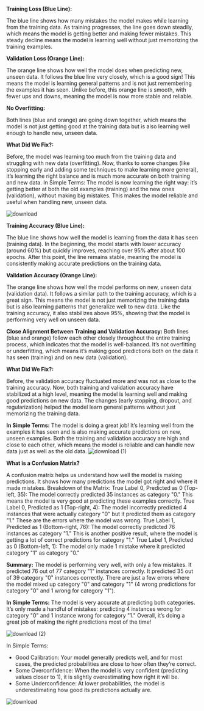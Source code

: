 **Training Loss (Blue Line):**

The blue line shows how many mistakes the model makes while learning from the training data.
As training progresses, the line goes down steadily, which means the model is getting better and making fewer mistakes.
This steady decline means the model is learning well without just memorizing the training examples.

**Validation Loss (Orange Line):**

The orange line shows how well the model does when predicting new, unseen data.
It follows the blue line very closely, which is a good sign! This means the model is learning general patterns and is not just remembering the examples it has seen.
Unlike before, this orange line is smooth, with fewer ups and downs, meaning the model is now more stable and reliable.

**No Overfitting:**

Both lines (blue and orange) are going down together, which means the model is not just getting good at the training data but is also learning well enough to handle new, unseen data.

**What Did We Fix?:** 

Before, the model was learning too much from the training data and struggling with new data (overfitting). Now, thanks to some changes (like stopping early and adding some techniques to make learning more general), it’s learning the right balance and is much more accurate on both training and new data.
In Simple Terms:
The model is now learning the right way: it’s getting better at both the old examples (training) and the new ones (validation), without making big mistakes. This makes the model reliable and useful when handling new, unseen data.

![download](https://github.com/user-attachments/assets/9c919eb9-6ded-4691-bcfd-9da9a5a3f42c)

**Training Accuracy (Blue Line):**

The blue line shows how well the model is learning from the data it has seen (training data).
In the beginning, the model starts with lower accuracy (around 60%) but quickly improves, reaching over 95% after about 100 epochs.
After this point, the line remains stable, meaning the model is consistently making accurate predictions on the training data.

**Validation Accuracy (Orange Line):**

The orange line shows how well the model performs on new, unseen data (validation data).
It follows a similar path to the training accuracy, which is a great sign. This means the model is not just memorizing the training data but is also learning patterns that generalize well to new data.
Like the training accuracy, it also stabilizes above 95%, showing that the model is performing very well on unseen data.

**Close Alignment Between Training and Validation Accuracy:**
Both lines (blue and orange) follow each other closely throughout the entire training process, which indicates that the model is well-balanced. It’s not overfitting or underfitting, which means it’s making good predictions both on the data it has seen (training) and on new data (validation).

**What Did We Fix?:**

Before, the validation accuracy fluctuated more and was not as close to the training accuracy. Now, both training and validation accuracy have stabilized at a high level, meaning the model is learning well and making good predictions on new data.
The changes (early stopping, dropout, and regularization) helped the model learn general patterns without just memorizing the training data.

**In Simple Terms:**
The model is doing a great job! It’s learning well from the examples it has seen and is also making accurate predictions on new, unseen examples. Both the training and validation accuracy are high and close to each other, which means the model is reliable and can handle new data just as well as the old data.
![download (1)](https://github.com/user-attachments/assets/5880e4a9-8b39-4c2d-9c11-6be5bb649e69)


**What is a Confusion Matrix?**

A confusion matrix helps us understand how well the model is making predictions. It shows how many predictions the model got right and where it made mistakes.
Breakdown of the Matrix:
True Label 0, Predicted as 0 (Top-left, 35): The model correctly predicted 35 instances as category "0." This means the model is very good at predicting these examples correctly.
True Label 0, Predicted as 1 (Top-right, 4): The model incorrectly predicted 4 instances that were actually category "0" but it predicted them as category "1." These are the errors where the model was wrong.
True Label 1, Predicted as 1 (Bottom-right, 76): The model correctly predicted 76 instances as category "1." This is another positive result, where the model is getting a lot of correct predictions for category "1."
True Label 1, Predicted as 0 (Bottom-left, 1): The model only made 1 mistake where it predicted category "1" as category "0."

**Summary:**
The model is performing very well, with only a few mistakes.
It predicted 76 out of 77 category "1" instances correctly.
It predicted 35 out of 39 category "0" instances correctly.
There are just a few errors where the model mixed up category "0" and category "1" (4 wrong predictions for category "0" and 1 wrong for category "1").

**In Simple Terms:**
The model is very accurate at predicting both categories.
It’s only made a handful of mistakes: predicting 4 instances wrong for category "0" and 1 instance wrong for category "1."
Overall, it’s doing a great job of making the right predictions most of the time!

![download (2)](https://github.com/user-attachments/assets/a451c744-4367-4649-9f3e-7e04665a4f9c)

In Simple Terms:
* Good Calibration: Your model generally predicts well, and for most cases, the predicted probabilities are close to how often they’re correct.
* Some Overconfidence: When the model is very confident (predicting values closer to 1), it is slightly overestimating how right it will be.
* Some Underconfidence: At lower probabilities, the model is underestimating how good its predictions actually are.

![download](https://github.com/user-attachments/assets/61def23b-1798-4dce-874a-e2dfdc8e9197)

